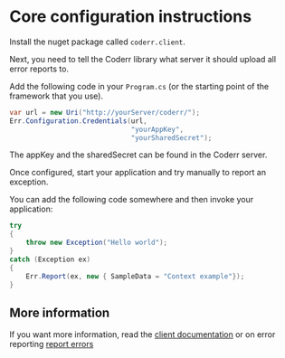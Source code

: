 Core configuration instructions
===========================

Install the nuget package called `coderr.client`.

Next, you need to tell the Coderr library what server it should upload all error reports to.

Add the following code in your `Program.cs` (or the starting point of the framework that you use).

```csharp
var url = new Uri("http://yourServer/coderr/");
Err.Configuration.Credentials(url, 
                              "yourAppKey", 
                              "yourSharedSecret");
```

The appKey and the sharedSecret can be found in the Coderr server.

Once configured, start your application and try manually to report an exception.

You can add the following code somewhere and then invoke your application:

```csharp
try
{
    throw new Exception("Hello world");
}
catch (Exception ex)
{
    Err.Report(ex, new { SampleData = "Context example"});
}
```

## More information

If you want more information, read the  [client documentation](index.md) or on error reporting [report errors](/getting-started)
